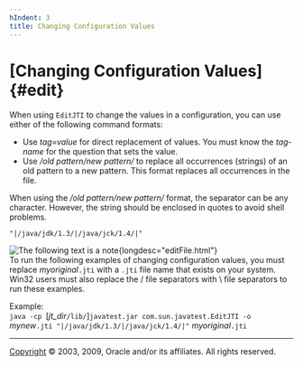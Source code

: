 ```yaml
---
hIndent: 3
title: Changing Configuration Values
---
```


# [Changing Configuration Values]{#edit}

When using `EditJTI` to change the values in a configuration, you can use either of the following
command formats:

-   Use *tag=value* for direct replacement of values. You must know the *tag-name* for the question
    that sets the value.
-   Use */old pattern/new pattern/* to replace all occurrences (strings) of an old pattern to a new
    pattern. This format replaces all occurrences in the file.

When using the */old pattern/new pattern/* format, the separator can be any character. However, the
string should be enclosed in quotes to avoid shell problems.

`"|/java/jdk/1.3/|/java/jck/1.4/|"`

![The following text is a note](../../images/hg_note.gif){longdesc="editFile.html"}\
To run the following examples of changing configuration values, you must replace *myoriginal*`.jti`
with a `.jti` file name that exists on your system. Win32 users must also replace the / file
separators with \\ file separators to run these examples.

Example:\
`java -cp `\[*jt_dir*`/lib/`\]`javatest.jar com.sun.javatest.EditJTI -o`
*mynew*`.jti "|/java/jdk/1.3/|/java/jck/1.4/|"` *myoriginal*`.jti`

----------------------------------------------------------------------------------------------------

[Copyright](../copyright.html) © 2003, 2009, Oracle and/or its affiliates. All rights reserved.
